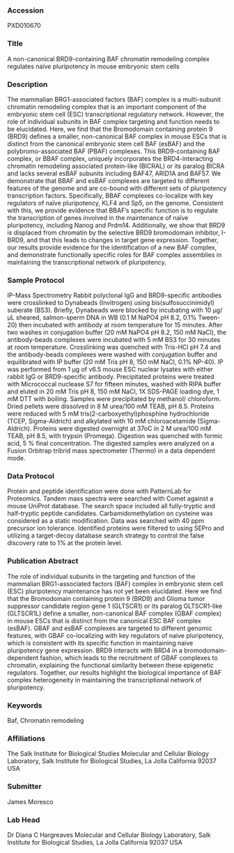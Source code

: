 ### Accession
PXD010670

### Title
A non-canonical BRD9-containing BAF chromatin remodeling complex regulates naïve pluripotency in mouse embryonic stem cells

### Description
The mammalian BRG1-associated factors (BAF) complex is a multi-subunit chromatin remodeling complex that is an important component of the embryonic stem cell (ESC) transcriptional regulatory network. However, the role of individual subunits in BAF complex targeting and function needs to be elucidated. Here, we find that the Bromodomain containing protein 9 (BRD9) defines a smaller, non-canonical BAF complex in mouse ESCs that is distinct from the canonical embryonic stem cell BAF (esBAF) and the polybromo-associated BAF (PBAF) complexes. This BRD9-containing BAF complex, or BBAF complex, uniquely incorporates the BRD4-interacting chromatin remodeling associated protein-like (BICRAL) or its paralog BICRA and lacks several esBAF subunits including BAF47, ARID1A and BAF57. We demonstrate that BBAF and esBAF complexes are targeted to different features of the genome and are co-bound with different sets of pluripotency transcription factors. Specifically, BBAF complexes co-localize with key regulators of naïve pluripotency, KLF4 and Sp5, on the genome. Consistent with this, we provide evidence that BBAF’s specific function is to regulate the transcription of genes involved in the maintenance of naïve pluripotency, including Nanog and Prdm14. Additionally, we show that BRD9 is displaced from chromatin by the selective BRD9 bromodomain inhibitor, I-BRD9, and that this leads to changes in target gene expression. Together, our results provide evidence for the identification of a new BAF complex, and demonstrate functionally specific roles for BAF complex assemblies in maintaining the transcriptional network of pluripotency.

### Sample Protocol
IP-Mass Spectrometry Rabbit polyclonal IgG and BRD9-specific antibodies were crosslinked to Dynabeads (Invitrogen) using bis(sulfosuccinimidyl) suberate (BS3). Briefly, Dynabeads were blocked by incubating with 10 µg/µL sheared, salmon-sperm DNA in WB (0.1 M NaPO4 pH 8.2, 0.1% Tween-20) then incubated with antibody at room temperature for 15 minutes. After two washes in conjugation buffer (20 mM NaPO4 pH 8.2, 150 mM NaCl), the antibody-beads complexes were incubated with 5 mM BS3 for 30 minutes at room temperature. Crosslinking was quenched with Tris-HCl pH 7.4 and the antibody-beads complexes were washed with conjugation buffer and equilibrated with IP buffer (20 mM Tris pH 8, 150 mM NaCl, 0.1% NP-40).  IP was performed from 1 µg of v6.5 mouse ESC nuclear lysates with either rabbit IgG or BRD9-specific antibody. Precipitated proteins were treated with Micrococcal nuclease S7 for fifteen minutes, washed with RIPA buffer and eluted in 20 mM Tris pH 8, 150 mM NaCl, 1X SDS-PAGE loading dye, 1 mM DTT with boiling. Samples were precipitated by methanol/ chloroform. Dried pellets were dissolved in 8 M urea/100 mM TEAB, pH 8.5. Proteins were reduced with 5 mM tris(2-carboxyethyl)phosphine hydrochloride (TCEP, Sigma-Aldrich) and alkylated with 10 mM chloroacetamide (Sigma-Aldrich). Proteins were digested overnight at 37oC in 2 M urea/100 mM TEAB, pH 8.5, with trypsin (Promega). Digestion was quenched with formic acid, 5 % final concentration.  The digested samples were analyzed on a Fusion Orbitrap tribrid mass spectrometer (Thermo) in a data dependent mode.

### Data Protocol
Protein and peptide identification were done with PatternLab for Proteomics. Tandem mass spectra were searched with Comet against a mouse UniProt database. The search space included all fully-tryptic and half-tryptic peptide candidates. Carbamidomethylation on cysteine was considered as a static modification. Data was searched with 40 ppm precursor ion tolerance. Identified proteins were filtered to using SEPro and utilizing a target-decoy database search strategy to control the false discovery rate to 1% at the protein level.

### Publication Abstract
The role of individual subunits in the targeting and function of the mammalian BRG1-associated factors (BAF) complex in embryonic stem cell (ESC) pluripotency maintenance has not yet been elucidated. Here we find that the Bromodomain containing protein 9 (BRD9) and Glioma tumor suppressor candidate region gene 1 (GLTSCR1) or its paralog GLTSCR1-like (GLTSCR1L) define a smaller, non-canonical BAF complex (GBAF complex) in mouse ESCs that is distinct from the canonical ESC BAF complex (esBAF). GBAF and esBAF complexes are targeted to different genomic features, with GBAF co-localizing with key regulators of naive pluripotency, which is consistent with its specific function in maintaining naive pluripotency gene expression. BRD9 interacts with BRD4&#xa0;in a bromodomain-dependent fashion, which leads to the recruitment of GBAF complexes to chromatin, explaining the functional similarity between these epigenetic regulators. Together, our results highlight the biological importance of BAF complex heterogeneity in maintaining the transcriptional network of pluripotency.

### Keywords
Baf, Chromatin remodeling

### Affiliations
The Salk Institute for Biological Studies
Molecular and Cellular Biology Laboratory, Salk Institute for Biological Studies, La Jolla California 92037 USA

### Submitter
James Moresco

### Lab Head
Dr Diana C Hargreaves
Molecular and Cellular Biology Laboratory, Salk Institute for Biological Studies, La Jolla California 92037 USA


